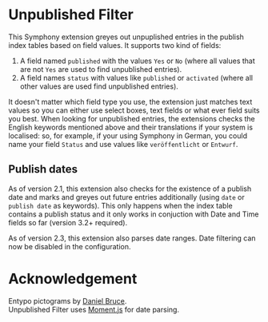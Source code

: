 # Unpublished Filter

This Symphony extension greyes out unpuplished entries in the publish index tables based on field values. It supports two kind of fields:

1. A field named `published` with the values `Yes` or `No` (where all values that are not `Yes` are used to find unpublished entries).
2. A field names `status` with values like `published` or `activated` (where all other values are used find unpublished entries).

It doesn't matter which field type you use, the extension just matches text values so you can either use select boxes, text fields or what ever field suits you best. When looking for unpublished entries, the extensions checks the English keywords mentioned above and their translations if your system is localised: so, for example, if your using Symphony in German, you could name your field `Status` and use values like `veröffentlicht` or `Entwurf`.

## Publish dates

As of version 2.1, this extension also checks for the existence of a publish date and marks and greyes out future entries additionally (using `date` or `publish date` as keywords). This only happens when the index table contains a publish status and it only works in conjuction with Date and Time fields so far (version 3.2+ required).

As of version 2.3, this extension also parses date ranges. Date filtering can now be disabled in the configuration.

# Acknowledgement

Entypo pictograms by [Daniel Bruce](http://www.entypo.com).  
Unpublished Filter uses [Moment.js](http://momentjs.com) for date parsing.

